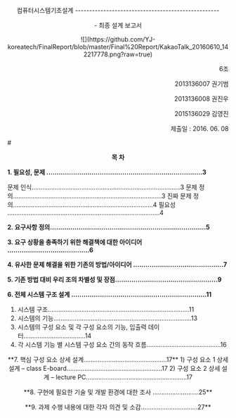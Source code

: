 <p align="center">컴퓨터시스템기초설계 
---------------------------------------------------
<p align="center">- 최종 설계 보고서

<p align="center">
![](https://github.com/YJ-koreatech/FinalReport/blob/master/Final%20Report/KakaoTalk_20160610_142217778.png?raw=true)

<p align="end"> 6조
<p align="end">2013136007 권기범 
<p align="end">2013136008 권진우
<p align="end">2015136029 김영진
<p align="end">제출일 : 2016. 06. 08


#<p align="center">**목 차**

**1. 필요성, 문제 ............................................................................3**

 문제 인식....................................................................................3
 문제 정의....................................................................................3
 진짜 문제 정의...............................................................................4
 필요성	......................................................................................4

**2. 요구사항 정의............................................................................5**

**3. 요구 상황을 충족하기 위한 해결책에 대한 아이디어	........................................6**

**4. 유사한 문제 해결을 위한 기존의 방법/아이디어	............................................7**

**5. 기존 방법 대비 우리 조의 차별성 및 장점..................................................9**

**6. 전체 시스템 구조 설계	..................................................................11**

1) 시스템 구조................................................................................11
2) 시스템의 기능..............................................................................13
3) 시스템의 구성 요소 및 각 구성 요소의 기능, 입출력 데이터...................................14
4) 각 시스템 기능 별 시스템 구성 요소 간의 동작 흐름..........................................16

<p align="center">**7. 핵심 구성 요소 상세 설계...............................................17**
1) 구성 요소 1 상세 설계 – class E-board......................................................17
2) 구성 요소 2 상세 설계 – lecture PC.........................................................17

<p align="center">**8. 구현에 필요한 기술 및 개발 환경에 대한 조사	..........................25**

<p align="center">**9. 과제 수행 내용에 대한 각자 의견 및 소감................................27**

